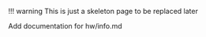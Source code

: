 !!! warning
    This is just a skeleton page to be replaced later


Add documentation for hw/info.md

